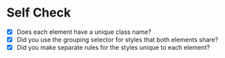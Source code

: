 # Self Check
- [x] Does each element have a unique class name?
- [x] Did you use the grouping selector for styles that both elements share?
- [x] Did you make separate rules for the styles unique to each element?